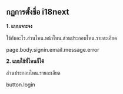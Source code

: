 <h2>กฏการตั้งชื่อ i18next</h2>

<p><strong>1. แบบเจาะจง</strong></p>
<p>ใช้กับอะไร.ส่วนไหน.หน้าไหน.ส่วนประกอบไหน.รายละเอียด</p>
<p>page.body.signin.email.message.error</p>

<p><strong>2. แบบใช้ที่ไหนก็ได้</strong></p>
<p>ส่วนประกอบไหน.รายละเอียด</p>
<p>button.login</p>
